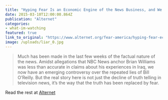 ```yaml
---
title: "Hyping Fear Is an Economic Engine of the News Business, and We All Pay the Price"
date: 2015-03-10T12:00:00.864Z
publication: "Alternet"
categories: 
- what-im-watching
featured: true
link_to_original: "https://www.alternet.org/fear-america/hyping-fear-economic-engine-news-business-and-we-all-pay-price"
image: /uploads/liar_0.jpg
---
```



> Much has been made in the last few weeks of the factual nature of the news. Amidst allegations that NBC News anchor Brian Williams was less than accurate in claims about his experiences in Iraq, we now have an emerging controversy over the repeated lies of Bill O’Reilly. But the real story here is not just the decline of truth telling in television news, it’s the way that the truth has been replaced by fear.

Read the rest at [Alternet](https://www.alternet.org/fear-america/hyping-fear-economic-engine-news-business-and-we-all-pay-price)

